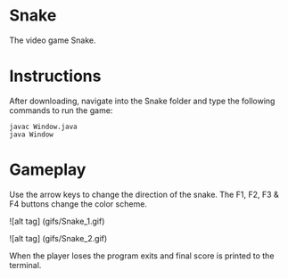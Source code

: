 # Snake
The video game Snake.

# Instructions
After downloading, navigate into the Snake folder and type the following commands to run the game:
```
javac Window.java
java Window
```

# Gameplay
Use the arrow keys to change the direction of the snake. The F1, F2, F3 & F4 buttons change the color scheme.

![alt tag] (gifs/Snake_1.gif)

![alt tag] (gifs/Snake_2.gif)

When the player loses the program exits and final score is printed to the terminal.
